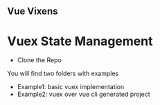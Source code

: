 ## Vue Vixens 
# Vuex State Management
- Clone the Repo

You will find two folders with examples
- Example1: basic vuex implementation
- Example2: vuex over vue cli generated project
